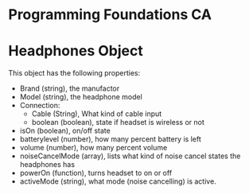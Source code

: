 # Programming Foundations CA

# Headphones Object

This object has the following properties:

- Brand (string), the manufactor
- Model (string), the headphone model
- Connection:
  - Cable (String), What kind of cable input
  - boolean (boolean), state if headset is wireless or not
- isOn (boolean), on/off state
- batterylevel (number), how many percent battery is left
- volume (number), how many percent volume
- noiseCancelMode (array), lists what kind of noise cancel states the headphones has
- powerOn (function), turns headset to on or off
- activeMode (string), what mode (noise cancelling) is active.
